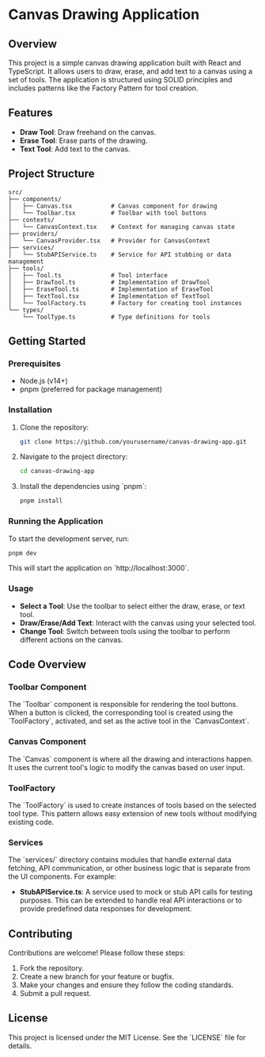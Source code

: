 # Canvas Drawing Application

## Overview

This project is a simple canvas drawing application built with React and TypeScript. It allows users to draw, erase, and add text to a canvas using a set of tools. The application is structured using SOLID principles and includes patterns like the Factory Pattern for tool creation.

## Features

- **Draw Tool**: Draw freehand on the canvas.
- **Erase Tool**: Erase parts of the drawing.
- **Text Tool**: Add text to the canvas.

## Project Structure

```
src/
├── components/
│   ├── Canvas.tsx           # Canvas component for drawing
│   └── Toolbar.tsx          # Toolbar with tool buttons
├── contexts/
│   └── CanvasContext.tsx    # Context for managing canvas state
├── providers/
│   └── CanvasProvider.tsx   # Provider for CanvasContext
├── services/
│   └── StubAPIService.ts    # Service for API stubbing or data management
├── tools/
│   ├── Tool.ts              # Tool interface
│   ├── DrawTool.ts          # Implementation of DrawTool
│   ├── EraseTool.ts         # Implementation of EraseTool
│   ├── TextTool.tsx         # Implementation of TextTool
│   └── ToolFactory.ts       # Factory for creating tool instances
└── types/
    └── ToolType.ts          # Type definitions for tools
```

## Getting Started

### Prerequisites

- Node.js (v14+)
- pnpm (preferred for package management)

### Installation

1. Clone the repository:

   ```bash
   git clone https://github.com/yourusername/canvas-drawing-app.git
   ```

2. Navigate to the project directory:

   ```bash
   cd canvas-drawing-app
   ```

3. Install the dependencies using \`pnpm\`:

   ```bash
   pnpm install
   ```

### Running the Application

To start the development server, run:

```bash
pnpm dev
```

This will start the application on \`http://localhost:3000\`.

### Usage

- **Select a Tool**: Use the toolbar to select either the draw, erase, or text tool.
- **Draw/Erase/Add Text**: Interact with the canvas using your selected tool.
- **Change Tool**: Switch between tools using the toolbar to perform different actions on the canvas.

## Code Overview

### Toolbar Component

The \`Toolbar\` component is responsible for rendering the tool buttons. When a button is clicked, the corresponding tool is created using the \`ToolFactory\`, activated, and set as the active tool in the \`CanvasContext\`.

### Canvas Component

The \`Canvas\` component is where all the drawing and interactions happen. It uses the current tool's logic to modify the canvas based on user input.

### ToolFactory

The \`ToolFactory\` is used to create instances of tools based on the selected tool type. This pattern allows easy extension of new tools without modifying existing code.

### Services

The \`services/\` directory contains modules that handle external data fetching, API communication, or other business logic that is separate from the UI components. For example:

- **StubAPIService.ts**: A service used to mock or stub API calls for testing purposes. This can be extended to handle real API interactions or to provide predefined data responses for development.

## Contributing

Contributions are welcome! Please follow these steps:

1. Fork the repository.
2. Create a new branch for your feature or bugfix.
3. Make your changes and ensure they follow the coding standards.
4. Submit a pull request.

## License

This project is licensed under the MIT License. See the \`LICENSE\` file for details.
